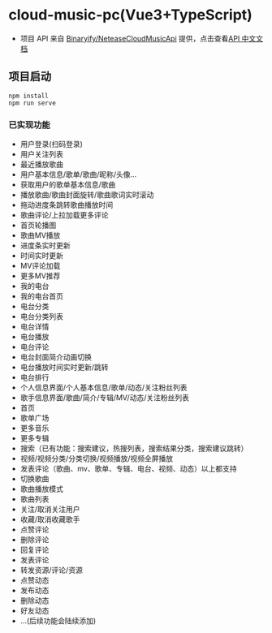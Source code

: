 # cloud-music-pc(Vue3+TypeScript)
* 项目 API 来自 [Binaryify/NeteaseCloudMusicApi](https://github.com/Binaryify/NeteaseCloudMusicApi) 提供，点击查看[API 中文文档](https://binaryify.github.io/NeteaseCloudMusicApi/#/?id=%e9%aa%8c%e8%af%81%e9%aa%8c%e8%af%81%e7%a0%81)

## 项目启动
```
npm install
npm run serve
```

### 已实现功能
* 用户登录(扫码登录)
* 用户关注列表
* 最近播放歌曲
* 用户基本信息/歌单/歌曲/昵称/头像...
* 获取用户的歌单基本信息/歌曲
* 播放歌曲/歌曲封面旋转/歌曲歌词实时滚动
* 拖动进度条跳转歌曲播放时间
* 歌曲评论/上拉加载更多评论
* 首页轮播图
* 歌曲MV播放
* 进度条实时更新
* 时间实时更新
* MV评论加载
* 更多MV推荐
* 我的电台
* 我的电台首页
* 电台分类
* 电台分类列表
* 电台详情
* 电台播放
* 电台评论
* 电台封面简介动画切换
* 电台播放时间实时更新/跳转
* 电台排行
* 个人信息界面/个人基本信息/歌单/动态/关注粉丝列表
* 歌手信息界面/歌曲/简介/专辑/MV/动态/关注粉丝列表
* 首页
* 歌单广场
* 更多音乐
* 更多专辑
* 搜索（已有功能：搜索建议，热搜列表，搜索结果分类，搜索建议跳转）
* 视频/视频分类/分类切换/视频播放/视频全屏播放
* 发表评论（歌曲、mv、歌单、专辑、电台、视频、动态）以上都支持
* 切换歌曲
* 歌曲播放模式
* 歌曲列表
* 关注/取消关注用户
* 收藏/取消收藏歌手
* 点赞评论
* 删除评论
* 回复评论
* 发表评论
* 转发资源/评论/资源
* 点赞动态
* 发布动态
* 删除动态
* 好友动态
* ...(后续功能会陆续添加)
 
